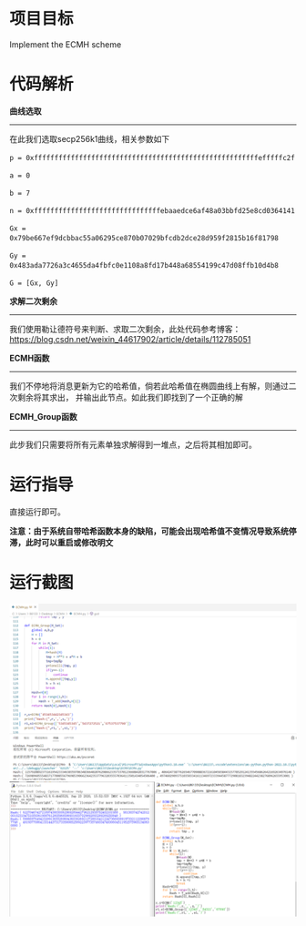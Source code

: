 项目目标
=

Implement the ECMH scheme

代码解析
=

__曲线选取__
____________________

在此我们选取secp256k1曲线，相关参数如下

`p = 0xfffffffffffffffffffffffffffffffffffffffffffffffffffffffefffffc2f`

`a = 0`

`b = 7`

`n = 0xfffffffffffffffffffffffffffffffebaaedce6af48a03bbfd25e8cd0364141`

`Gx = 0x79be667ef9dcbbac55a06295ce870b07029bfcdb2dce28d959f2815b16f81798`

`Gy = 0x483ada7726a3c4655da4fbfc0e1108a8fd17b448a68554199c47d08ffb10d4b8`

`G = [Gx, Gy]`

__求解二次剩余__
____________________

我们使用勒让德符号来判断、求取二次剩余，此处代码参考博客：https://blog.csdn.net/weixin_44617902/article/details/112785051

__ECMH函数__
____________________

我们不停地将消息更新为它的哈希值，倘若此哈希值在椭圆曲线上有解，则通过二次剩余将其求出，
并输出此节点。如此我们即找到了一个正确的解

__ECMH_Group函数__
____________________

此步我们只需要将所有元素单独求解得到一堆点，之后将其相加即可。

运行指导
=

直接运行即可。

__注意：由于系统自带哈希函数本身的缺陷，可能会出现哈希值不变情况导致系统停滞，此时可以重启或修改明文__

运行截图
=

![image](https://github.com/CLiangH/Picture/blob/main/ECMH2.png)
![image](https://github.com/CLiangH/Picture/blob/main/ECMH1.png)











